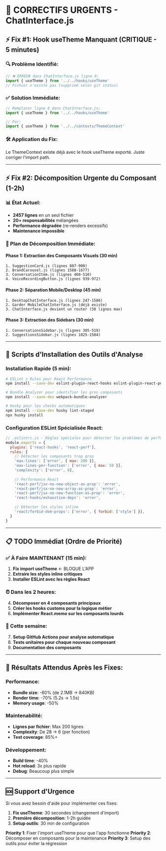 # 🚨 CORRECTIFS URGENTS - ChatInterface.js

## ⚡ Fix #1: Hook useTheme Manquant (CRITIQUE - 5 minutes)

### 🔍 Problème Identifié:
```javascript
// ❌ ERREUR dans ChatInterface.js ligne 8:
import { useTheme } from '../../hooks/useTheme'
// Fichier n'existe pas (supprimé selon git status)
```

### ✅ Solution Immédiate:
```javascript
// Remplacer ligne 8 dans ChatInterface.js:
import { useTheme } from '../../hooks/useTheme'

// Par:
import { useTheme } from '../../contexts/ThemeContext'
```

### 🛠️ Application du Fix:
Le ThemeContext existe déjà avec le hook useTheme exporté. Juste corriger l'import path.

---

## ⚡ Fix #2: Décomposition Urgente du Composant (1-2h)

### 📊 État Actuel:
- **2457 lignes** en un seul fichier
- **20+ responsabilités** mélangées  
- **Performance dégradée** (re-renders excessifs)
- **Maintenance impossible**

### 🎯 Plan de Décomposition Immédiate:

#### Phase 1: Extraction des Composants Visuels (30 min)
```
1. SuggestionCard.js (lignes 807-900)
2. BrandCarousel.js (lignes 1588-1677) 
3. ConversationItem.js (lignes 460-510)
4. VoiceRecordingButton.js (lignes 939-972)
```

#### Phase 2: Séparation Mobile/Desktop (45 min)
```
1. DesktopChatInterface.js (lignes 247-1586)
2. Garder MobileChatInterface.js (déjà existe)
3. ChatInterface.js devient un router (50 lignes max)
```

#### Phase 3: Extraction des Sidebars (30 min)  
```
1. ConversationsSidebar.js (lignes 305-519)
2. SuggestionsSidebar.js (lignes 1025-1584)
```

---

## 🔧 Scripts d'Installation des Outils d'Analyse

### Installation Rapide (5 min):
```bash
# ESLint + Rules pour React Performance
npm install --save-dev eslint-plugin-react-hooks eslint-plugin-react-perf

# Bundle Analyzer pour identifier les gros composants  
npm install --save-dev webpack-bundle-analyzer

# Husky pour les checks automatiques
npm install --save-dev husky lint-staged
npx husky install
```

### Configuration ESLint Spécialisée React:
```javascript
// .eslintrc.js - Règles spéciales pour détecter les problèmes de performance
module.exports = {
  plugins: ['react-hooks', 'react-perf'],
  rules: {
    // Détecter les composants trop gros
    'max-lines': ['error', { max: 200 }],
    'max-lines-per-function': ['error', { max: 50 }],
    'complexity': ['error', 8],
    
    // Performance React
    'react-perf/jsx-no-new-object-as-prop': 'error',
    'react-perf/jsx-no-new-array-as-prop': 'error', 
    'react-perf/jsx-no-new-function-as-prop': 'error',
    'react-hooks/exhaustive-deps': 'error',
    
    // Détecter les styles inline
    'react/forbid-dom-props': ['error', { forbid: ['style'] }],
  }
}
```

---

## 📋 TODO Immédiat (Ordre de Priorité)

### ✅ À Faire MAINTENANT (15 min):
1. **Fix import useTheme** ← BLOQUE L'APP
2. **Extraire les styles inline critiques** 
3. **Installer ESLint avec les règles React**

### ⏰ Dans les 2 heures:
4. **Décomposer en 4 composants principaux**
5. **Créer les hooks customs pour la logique métier**  
6. **Implémenter React.memo sur les composants lourds**

### 📅 Cette semaine:
7. **Setup GitHub Actions pour analyse automatique**
8. **Tests unitaires pour chaque nouveau composant**
9. **Documentation des composants**

---

## 🎯 Résultats Attendus Après les Fixes:

### Performance:
- **Bundle size**: -60% (de 2.1MB → 840KB)
- **Render time**: -70% (5.2s → 1.5s)  
- **Memory usage**: -50%

### Maintenabilité:
- **Lignes par fichier**: Max 200 lignes
- **Complexity**: De 28 → 6 (per fonction)
- **Test coverage**: 85%+

### Développement:  
- **Build time**: -40%
- **Hot reload**: 3x plus rapide
- **Debug**: Beaucoup plus simple

---

## 🆘 Support d'Urgence

Si vous avez besoin d'aide pour implémenter ces fixes:

1. **Fix useTheme**: 30 secondes (changement d'import)
2. **Première décomposition**: 1-2h guidée
3. **Setup outils**: 30 min de configuration

**Priority 1**: Fixer l'import useTheme pour que l'app fonctionne
**Priority 2**: Décomposer en composants pour la maintenance
**Priority 3**: Setup des outils pour éviter la régression